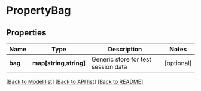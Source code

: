 # PropertyBag

## Properties
Name | Type | Description | Notes
------------ | ------------- | ------------- | -------------
**bag** | **map[string,string]** | Generic store for test session data | [optional] 

[[Back to Model list]](../README.md#documentation-for-models) [[Back to API list]](../README.md#documentation-for-api-endpoints) [[Back to README]](../README.md)


